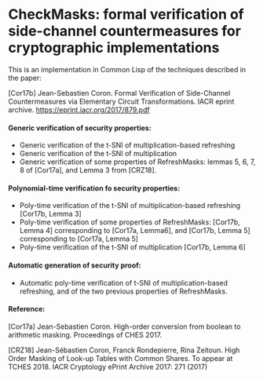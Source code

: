 # CheckMasks: formal verification of side-channel countermeasures for cryptographic implementations

This is an implementation in Common Lisp of the techniques described in the paper:

[Cor17b] Jean-Sebastien Coron. Formal Verification of Side-Channel Countermeasures via Elementary Circuit Transformations. IACR eprint archive. https://eprint.iacr.org/2017/879.pdf

#### Generic verification of security properties:
* Generic verification of the t-SNI of multiplication-based refreshing
* Generic verification of the t-SNI of multiplication
* Generic verification of some properties of RefreshMasks: lemmas 5, 6, 7, 8 of [Cor17a], and Lemma 3 from [CRZ18].

#### Polynomial-time verification fo security properties:
* Poly-time verification of the t-SNI of multiplication-based refreshing [Cor17b, Lemma 3]
* Poly-time verification of some properties of RefreshMasks: [Cor17b, Lemma 4] corresponding to [Cor17a, Lemma6], and [Cor17b, Lemma 5] corresponding to [Cor17a, Lemma 5]
* Poly-time verification of the t-SNI of multiplication [Cor17b, Lemma 6]

#### Automatic generation of security proof:
* Automatic poly-time verification of t-SNI of multiplication-based refreshing, and of the two previous properties of RefreshMasks.

#### Reference:
[Cor17a] Jean-Sebastien Coron. High-order conversion from boolean to arithmetic masking. Proceedings of CHES 2017.

[CRZ18] Jean-Sébastien Coron, Franck Rondepierre, Rina Zeitoun. High Order Masking of Look-up Tables 
        with Common Shares. To appear at TCHES 2018. IACR Cryptology ePrint Archive 2017: 271 (2017)
